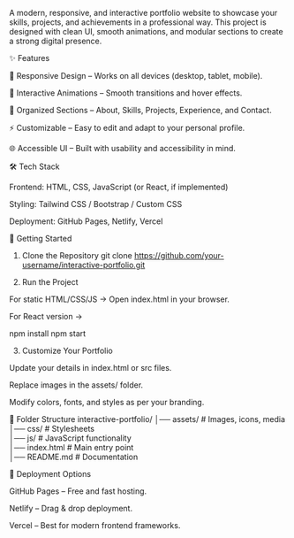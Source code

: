 A modern, responsive, and interactive portfolio website to showcase your skills, projects, and achievements in a professional way. This project is designed with clean UI, smooth animations, and modular sections to create a strong digital presence.

✨ Features

📱 Responsive Design – Works on all devices (desktop, tablet, mobile).

🎨 Interactive Animations – Smooth transitions and hover effects.

📂 Organized Sections – About, Skills, Projects, Experience, and Contact.

⚡ Customizable – Easy to edit and adapt to your personal profile.

🌐 Accessible UI – Built with usability and accessibility in mind.

🛠️ Tech Stack

Frontend: HTML, CSS, JavaScript (or React, if implemented)

Styling: Tailwind CSS / Bootstrap / Custom CSS

Deployment: GitHub Pages, Netlify, Vercel

🚀 Getting Started
1. Clone the Repository
git clone https://github.com/your-username/interactive-portfolio.git

2. Run the Project

For static HTML/CSS/JS → Open index.html in your browser.

For React version →

npm install
npm start

3. Customize Your Portfolio

Update your details in index.html or src files.

Replace images in the assets/ folder.

Modify colors, fonts, and styles as per your branding.

📂 Folder Structure
interactive-portfolio/
│── assets/       # Images, icons, media  
│── css/          # Stylesheets  
│── js/           # JavaScript functionality  
│── index.html    # Main entry point  
│── README.md     # Documentation

📌 Deployment Options

GitHub Pages – Free and fast hosting.

Netlify – Drag & drop deployment.

Vercel – Best for modern frontend frameworks.
